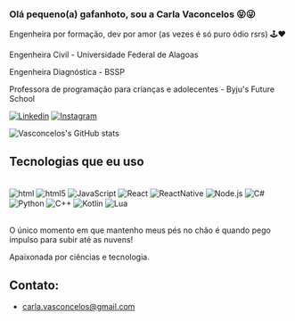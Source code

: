 ### Olá pequeno(a) gafanhoto, sou a Carla Vaconcelos 😝😜
Engenheira por formação, dev por amor (as vezes é só puro ódio rsrs) 🕹️❤️

Engenheira Civil - Universidade Federal de Alagoas

Engenheira Diagnóstica - BSSP

Professora de programação para crianças e adolecentes - Byju's Future School

[![Linkedin](https://img.shields.io/badge/LinkedIn-0077B5?style=for-the-badge&logo=linkedin&logoColor=white)](https://www.linkedin.com/in/carla-vasconcelos-9192b221/)
[![Instagram](https://img.shields.io/badge/Instagram-E4405F?style=for-the-badge&logo=instagram&logoColor=white)](https://www.instagram.com/carla.vasconcelos2/)


![Vasconcelos's GitHub stats](https://github-readme-stats.vercel.app/api?username=vasconcelosCarla&show_icons=true&theme=radical)

## Tecnologias que eu uso

 <div style = "display: inline_block"><br/>
    <img align="center" alt="html" src ="https://img.shields.io/badge/HTML-239120?style=for-the-badge&logo=html5&logoColor=white"/>
    <img align="center" alt="html5" src ="https://img.shields.io/badge/HTML5-E34F26?style=for-the-badge&logo=html5&logoColor=white"/>
    <img align="center" alt="JavaScript" src ="https://img.shields.io/badge/JavaScript-F7DF1E?style=for-the-badge&logo=javascript&logoColor=black"/>
    <img align="center" alt="React" src ="https://img.shields.io/badge/React-20232A?style=for-the-badge&logo=react&logoColor=61DAFB"/>
    <img align="center" alt="ReactNative" src ="https://img.shields.io/badge/React_Native-20232A?style=for-the-badge&logo=react&logoColor=61DAFB"/>
    <img align="center" alt="Node.js" src ="https://img.shields.io/badge/Node.js-43853D?style=for-the-badge&logo=node.js&logoColor=white"/>
    <img align="center" alt="C#" src ="https://img.shields.io/badge/C%23-239120?style=for-the-badge&logo=c-sharp&logoColor=white"/>
    <img align="center" alt="Python" src ="https://img.shields.io/badge/Python-3776AB?style=for-the-badge&logo=python&logoColor=white"/>
    <img align="center" alt="C++" src ="https://img.shields.io/badge/C%2B%2B-00599C?style=for-the-badge&logo=c%2B%2B&logoColor=white"/>
    <img align="center" alt="Kotlin" src ="https://img.shields.io/badge/Kotlin-0095D5?&style=for-the-badge&logo=kotlin&logoColor=white"/>
    <img align="center" alt="Lua" src ="https://img.shields.io/badge/Lua-2C2D72?style=for-the-badge&logo=lua&logoColor=white"/>
    
</div><br/>

O único momento em que mantenho meus pés no chão é quando pego impulso para subir até as nuvens! 

Apaixonada por ciências e tecnologia.

## Contato:

- carla.vasconcelos@gmail.com
